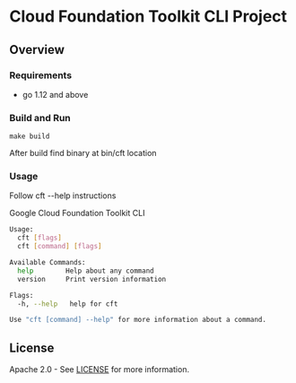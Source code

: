 # Cloud Foundation Toolkit CLI Project

## Overview

### Requirements 

 * go 1.12 and above 

### Build and Run 

    make build
    
After build find binary at bin/cft location     

### Usage

Follow cft --help instructions


Google Cloud Foundation Toolkit CLI

```bash
Usage:
  cft [flags]
  cft [command] [flags]

Available Commands:
  help        Help about any command
  version     Print version information

Flags:
  -h, --help   help for cft

Use "cft [command] --help" for more information about a command.
```

## License

Apache 2.0 - See [LICENSE](LICENSE) for more information.
